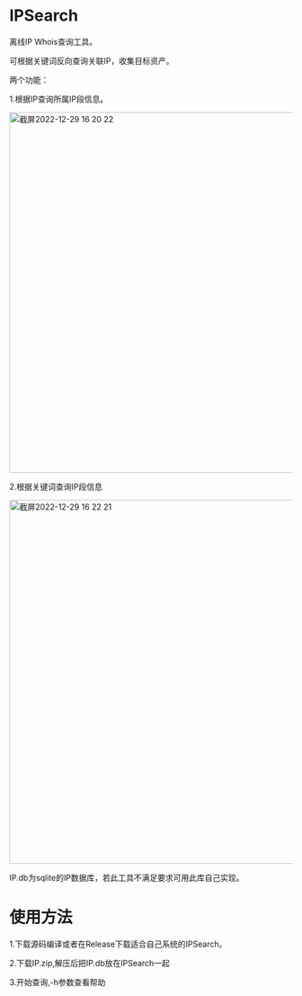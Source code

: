 # IPSearch

离线IP Whois查询工具。

可根据关键词反向查询关联IP，收集目标资产。

两个功能：

1.根据IP查询所属IP段信息。

<img width="642" alt="截屏2022-12-29 16 20 22" src="https://user-images.githubusercontent.com/100852628/209924920-f1fdfae2-0daf-4f68-99b5-52be35d956c5.png">


2.根据关键词查询IP段信息

<img width="648" alt="截屏2022-12-29 16 22 21" src="https://user-images.githubusercontent.com/100852628/209924946-02d111b8-8ce7-4a8d-bd2d-4c2bd32a5f0d.png">


IP.db为sqlite的IP数据库，若此工具不满足要求可用此库自己实现。

# 使用方法

1.下载源码编译或者在Release下载适合自己系统的IPSearch。

2.下载IP.zip,解压后把IP.db放在IPSearch一起

3.开始查询,-h参数查看帮助
